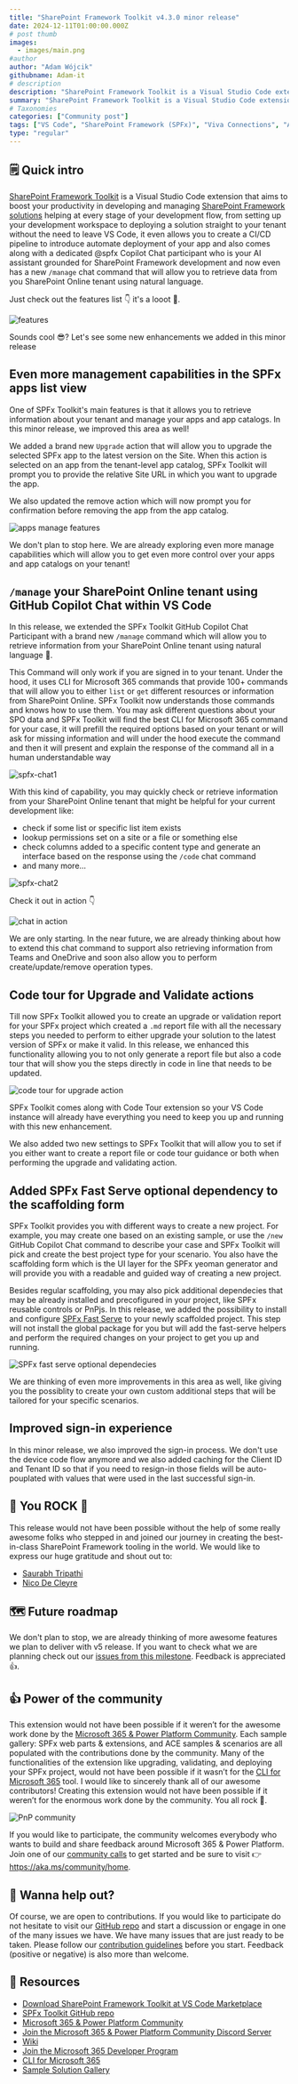 ```yaml
---
title: "SharePoint Framework Toolkit v4.3.0 minor release"
date: 2024-12-11T01:00:00.000Z
# post thumb
images:
  - images/main.png
#author
author: "Adam Wójcik"
githubname: Adam-it
# description
description: "SharePoint Framework Toolkit is a Visual Studio Code extension that aims to boost your productivity in developing and managing SharePoint Framework solutions helping at every stage of your development flow, from setting up your development workspace to deploying a solution straight to your tenant without the need to leave VS Code. With the SharePoint Framework, you can use modern web technologies and tools in your preferred development environment to build productive experiences and apps that are responsive and mobile-ready allowing you to create solutions to extend SharePoint, Microsoft Teams, Microsoft Viva Connections, Outlook, and Microsoft365.com."
summary: "SharePoint Framework Toolkit is a Visual Studio Code extension that aims to boost your productivity in developing and managing SharePoint Framework solutions helping at every stage of your development flow, from setting up your development workspace to deploying a solution straight to your tenant without the need to leave VS Code. With the SharePoint Framework, you can use modern web technologies and tools in your preferred development environment to build productive experiences and apps that are responsive and mobile-ready allowing you to create solutions to extend SharePoint, Microsoft Teams, Microsoft Viva Connections, Outlook, and Microsoft365.com."
# Taxonomies
categories: ["Community post"]
tags: ["VS Code", "SharePoint Framework (SPFx)", "Viva Connections", "AI"]
type: "regular"
---
```


## 🗒️ Quick intro

[SharePoint Framework Toolkit](https://marketplace.visualstudio.com/items?itemName=m365pnp.viva-connections-toolkit) is a Visual Studio Code extension that aims to boost your productivity in developing and managing [SharePoint Framework solutions](https://learn.microsoft.com/sharepoint/dev/spfx/sharepoint-framework-overview?WT.mc_id=m365-15744-cxa) helping at every stage of your development flow, from setting up your development workspace to deploying a solution straight to your tenant without the need to leave VS Code, it even allows you to create a CI/CD pipeline to introduce automate deployment of your app and also comes along with a dedicated @spfx Copilot Chat participant who is your AI assistant grounded for SharePoint Framework development and now even has a new `/manage` chat command that will allow you to retrieve data from you SharePoint Online tenant using natural language.

Just check out the features list 👇 it's a looot 🤯.

![features](images/features.png)

Sounds cool 😎? Let's see some new enhancements we added in this minor release

## Even more management capabilities in the SPFx apps list view

One of SPFx Toolkit's main features is that it allows you to retrieve information about your tenant and manage your apps and app catalogs. In this minor release, we improved this area as well!

We added a brand new `Upgrade` action that will allow you to upgrade the selected SPFx app to the latest version on the Site. When this action is selected on an app from the tenant-level app catalog, SPFx Toolkit will prompt you to provide the relative Site URL in which you want to upgrade the app.

We also updated the remove action which will now prompt you for confirmation before removing the app from the app catalog.

![apps manage features](images/app-catalog-list.png)

We don't plan to stop here. We are already exploring even more manage capabilities which will allow you to get even more control over your apps and app catalogs on your tenant!

## `/manage` your SharePoint Online tenant using GitHub Copilot Chat within VS Code

In this release, we extended the SPFx Toolkit GitHub Copilot Chat Participant with a brand new `/manage` command which will allow you to retrieve information from your SharePoint Online tenant using natural language 🤯. 

This Command will only work if you are signed in to your tenant. Under the hood, it uses CLI for Microsoft 365 commands that provide 100+ commands that will allow you to either `list` or `get` different resources or information from SharePoint Online. SPFx Toolkit now understands those commands and knows how to use them. You may ask different questions about your SPO data and SPFx Toolkit will find the best CLI for Microsoft 365 command for your case, it will prefill the required options based on your tenant or will ask for missing information and will under the hood execute the command and then it will present and explain the response of the command all in a human understandable way

![spfx-chat1](images/spfx-chat1.png)

With this kind of capability, you may quickly check or retrieve information from your SharePoint Online tenant that might be helpful for your current development like:

- check if some list or specific list item exists
- lookup permissions set on a site or a file or something else
- check columns added to a specific content type and generate an interface based on the response using the `/code` chat command
- and many more...

![spfx-chat2](images/spfx-chat2.png)

Check it out in action 👇

![chat in action](images/chat-in-action-menage.gif)

We are only starting. In the near future, we are already thinking about how to extend this chat command to support also retrieving information from Teams and OneDrive and soon also allow you to perform create/update/remove operation types.

## Code tour for Upgrade and Validate actions

Till now SPFx Toolkit allowed you to create an upgrade or validation report for your SPFx project which created a `.md` report file with all the necessary steps you needed to perform to either upgrade your solution to the latest version of SPFx or make it valid. In this release, we enhanced this functionality allowing you to not only generate a report file but also a code tour that will show you the steps directly in code in line that needs to be updated.

![code tour for upgrade action](images/upgrade-project-code-tour.png)

SPFx Toolkit comes along with Code Tour extension so your VS Code instance will already have everything you need to keep you up and running with this new enhancement.

We also added two new settings to SPFx Toolkit that will allow you to set if you either want to create a report file or code tour guidance or both when performing the upgrade and validating action.

## Added SPFx Fast Serve optional dependency to the scaffolding form

SPFx Toolkit provides you with different ways to create a new project. For example, you may create one based on an existing sample, or use the `/new` GitHub Copilot Chat command to describe your case and SPFx Toolkit will pick and create the best project type for your scenario. You also have the scaffolding form which is the UI layer for the SPFx yeoman generator and will provide you with a readable and guided way of creating a new project.

Besides regular scaffolding, you may also pick additional dependecies that may be already installed and precofigured in your project, like SPFx reusable controls or PnPjs. In this release, we added the possibility to install and configure [SPFx Fast Serve](https://github.com/s-KaiNet/spfx-fast-serve) to your newly scaffolded project. This step will not install the global package for you but will add the fast-serve helpers and perform the required changes on your project to get you up and running.

![SPFx fast serve optional dependecies](images/spfx-fast-serve.png)

We are thinking of even more improvements in this area as well, like giving you the possiblity to create your own custom additional steps that will be tailored for your specific scenarios.

## Improved sign-in experience

In this minor release, we also improved the sign-in process. We don't use the device code flow anymore and we also added caching for the Client ID and Tenant ID so that if you need to resign-in those fields will be auto-pouplated with values that were used in the last successful sign-in.

## 👏 You ROCK 🤩

This release would not have been possible without the help of some really awesome folks who stepped in and joined our journey in creating the best-in-class SharePoint Framework tooling in the world. We would like to express our huge gratitude and shout out to:

- [Saurabh Tripathi](https://github.com/Saurabh7019)
- [Nico De Cleyre](https://github.com/nicodecleyre)

## 🗺️ Future roadmap

We don't plan to stop, we are already thinking of more awesome features we plan to deliver with v5 release. If you want to check what we are planning check out our [issues from this milestone](https://github.com/pnp/vscode-viva/milestone/6). Feedback is appreciated 👍.

## 👍 Power of the community

This extension would not have been possible if it weren’t for the awesome work done by the [Microsoft 365 & Power Platform Community](https://pnp.github.io/). Each sample gallery: SPFx web parts & extensions, and ACE samples & scenarios are all populated with the contributions done by the community. Many of the functionalities of the extension like upgrading, validating, and deploying your SPFx project, would not have been possible if it wasn’t for the [CLI for Microsoft 365](https://pnp.github.io/cli-microsoft365/) tool. I would like to sincerely thank all of our awesome contributors! Creating this extension would not have been possible if it weren’t for the enormous work done by the community. You all rock 🤩.

![PnP community](images/parker-pnp.png)

If you would like to participate, the community welcomes everybody who wants to build and share feedback around Microsoft 365 & Power Platform. Join one of our [community calls](https://pnp.github.io/#community) to get started and be sure to visit 👉 https://aka.ms/community/home.

## 🙋 Wanna help out?

Of course, we are open to contributions. If you would like to participate do not hesitate to visit our [GitHub repo](https://github.com/pnp/vscode-viva) and start a discussion or engage in one of the many issues we have. We have many issues that are just ready to be taken. Please follow our [contribution guidelines](https://github.com/pnp/vscode-viva/blob/main/contributing.md) before you start.
Feedback (positive or negative) is also more than welcome.

## 🔗 Resources

- [Download SharePoint Framework Toolkit at VS Code Marketplace](https://marketplace.visualstudio.com/items?itemName=m365pnp.viva-connections-toolkit)
- [SPFx Toolkit GitHub repo](https://github.com/pnp/vscode-viva)
- [Microsoft 365 & Power Platform Community](https://pnp.github.io/#home)
- [Join the Microsoft 365 & Power Platform Community Discord Server](https://discord.gg/YtYrav2VGW)
- [Wiki]( https://github.com/pnp/vscode-viva/wiki)
- [Join the Microsoft 365 Developer Program]( https://developer.microsoft.com/en-us/microsoft-365/dev-program)
- [CLI for Microsoft 365](https://pnp.github.io/cli-microsoft365/)
- [Sample Solution Gallery]( https://adoption.microsoft.com/en-us/sample-solution-gallery/)
